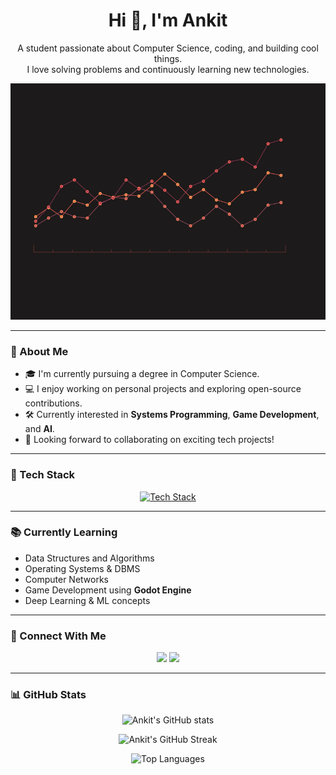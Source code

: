 <h1 align="center">Hi 👋, I'm Ankit</h1>

<p align="center">
  A student passionate about Computer Science, coding, and building cool things.<br>
  I love solving problems and continuously learning new technologies.
</p>

<p align="center">
  <img src="https://github.com/ankit6299/ankit6299/blob/main/assets/graph_visuals.gif" alt="Graph Visuals" />
</p>

---

### 🧠 About Me

- 🎓 I'm currently pursuing a degree in Computer Science.
- 💻 I enjoy working on personal projects and exploring open-source contributions.
- 🛠️ Currently interested in **Systems Programming**, **Game Development**, and **AI**.
- 🚀 Looking forward to collaborating on exciting tech projects!

---

### 🧰 Tech Stack

<p align="center">
  <a href="https://skillicons.dev">
    <img src="https://skillicons.dev/icons?i=c,cpp,python,java,html,css,js,git,github,linux&theme=dark" alt="Tech Stack" />
  </a>
</p>

---

### 📚 Currently Learning

- Data Structures and Algorithms
- Operating Systems & DBMS
- Computer Networks
- Game Development using **Godot Engine**
- Deep Learning & ML concepts

---

### 🤝 Connect With Me

<p align="center">
  <a href="https://github.com/ankit6299"><img src="https://img.shields.io/badge/GitHub-ankit6299-181717?style=for-the-badge&logo=github" /></a>
  <a href="https://www.linkedin.com/in/ankit6299"><img src="https://img.shields.io/badge/LinkedIn-Ankit-blue?style=for-the-badge&logo=linkedin" /></a>
</p>

---

### 📊 GitHub Stats

<p align="center">
  <img src="https://github-readme-stats.vercel.app/api?username=ankit6299&show_icons=true&theme=tokyonight" alt="Ankit's GitHub stats" />
</p>

<p align="center">
  <img src="https://github-readme-streak-stats.herokuapp.com/?user=ankit6299&theme=tokyonight" alt="Ankit's GitHub Streak" />
</p>

<p align="center">
  <img src="https://github-readme-stats.vercel.app/api/top-langs/?username=ankit6299&layout=compact&theme=tokyonight" alt="Top Languages" />
</p>

